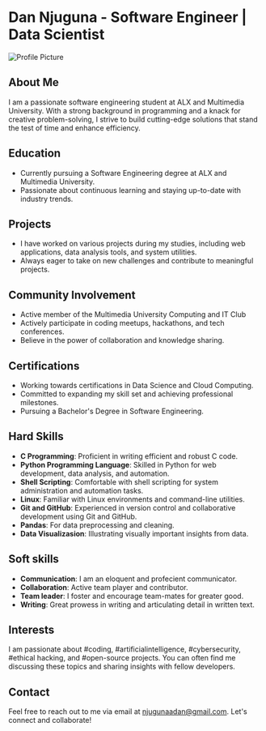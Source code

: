 # Dan Njuguna - Software Engineer | Data Scientist

![Profile Picture]("[https://photos.app.goo.gl/2USwN2FhtK8WMQvT9](https://photos.app.goo.gl/oRFPUj6tbUmXBmyi8)")

## About Me
I am a passionate software engineering student at ALX and Multimedia University. With a strong background in programming and a knack for creative problem-solving, I strive to build cutting-edge solutions that stand the test of time and enhance efficiency.

## Education
- Currently pursuing a Software Engineering degree at ALX and Multimedia University.
- Passionate about continuous learning and staying up-to-date with industry trends.

## Projects
- I have worked on various projects during my studies, including web applications, data analysis tools, and system utilities.
- Always eager to take on new challenges and contribute to meaningful projects.

## Community Involvement
- Active member of the Multimedia University Computing and IT Club
- Actively participate in coding meetups, hackathons, and tech conferences.
- Believe in the power of collaboration and knowledge sharing.

## Certifications
- Working towards certifications in Data Science and Cloud Computing.
- Committed to expanding my skill set and achieving professional milestones.
- Pursuing a Bachelor's Degree in Software Engineering.

## Hard Skills
- **C Programming**: Proficient in writing efficient and robust C code.
- **Python Programming Language**: Skilled in Python for web development, data analysis, and automation.
- **Shell Scripting**: Comfortable with shell scripting for system administration and automation tasks.
- **Linux**: Familiar with Linux environments and command-line utilities.
- **Git and GitHub**: Experienced in version control and collaborative development using Git and GitHub.
- **Pandas**: For data preprocessing and cleaning.
- **Data Visualizasion**: Illustrating visually important insights from data.

## Soft skills
- **Communication**: I am an eloquent and profecient communicator.
- **Collaboration**: Active team player and contributor.
- **Team leader**: I foster and encourage team-mates for greater good.
- **Writing**: Great prowess in writing and articulating detail in written text.

## Interests
I am passionate about #coding, #artificialintelligence, #cybersecurity, #ethical hacking, and #open-source projects. You can often find me discussing these topics and sharing insights with fellow developers.

## Contact
Feel free to reach out to me via email at [njugunaadan@gmail.com](mailto:njugunaadan@gmail.com). Let's connect and collaborate!
